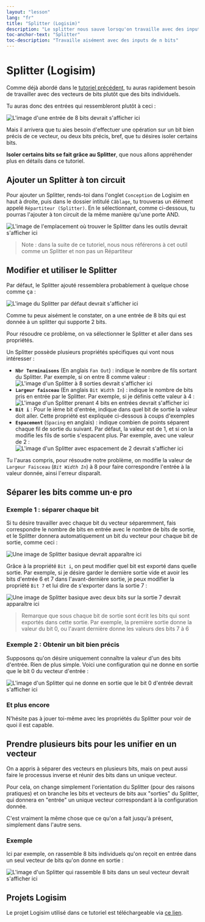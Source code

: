 ```yaml
---
layout: "lesson"
lang: "fr"
title: "Splitter (Logisim)"
description: "Le splitter nous sauve lorsqu'on travaille avec des inputs de plus de un bit"
toc-anchor-text: "Splitter"
toc-description: "Travaille aisément avec des inputs de n bits"
---
```


# Splitter (Logisim)

Comme déjà abordé dans le [tutoriel précédent](logisim-05), tu auras rapidement besoin de travailler avec des vecteurs de bits plutôt que des bits individuels.

Tu auras donc des entrées qui ressembleront plutôt à ceci :

![L'image d'une entrée de 8 bits devrait s'afficher ici](assets/images/logisim-splitter-input-of-8-bits.png)

Mais il arrivera que tu aies besoin d'effectuer une opération sur un bit bien précis de ce vecteur, ou deux bits précis, bref, que tu désires isoler certains bits.

**Isoler certains bits se fait grâce au Splitter**, que nous allons appréhender plus en détails dans ce tutoriel.

## Ajouter un Splitter à ton circuit

Pour ajouter un Splitter, rends-toi dans l'onglet `Conception` de Logisim en haut à droite, puis dans le dossier intitulé `Câblage`, tu trouveras un élément appelé `Répartiteur (Splitter)`. En le sélectionnant, comme ci-dessous, tu pourras l'ajouter à ton circuit de la même manière qu'une porte AND.

![L'image de l'emplacement où trouver le Splitter dans les outils devrait s'afficher ici](assets/images/logisim-splitter-add-splitter.png)

> Note : dans la suite de ce tutoriel, nous nous référerons à cet outil comme un Splitter et non pas un Répartiteur

## Modifier et utiliser le Splitter

Par défaut, le Splitter ajouté ressemblera probablement à quelque chose comme ça :

![L'image du Splitter par défaut devrait s'afficher ici](assets/images/logisim-splitter-default-splitter.png)

Comme tu peux aisément le constater, on a une entrée de 8 bits qui est donnée à un splitter qui supporte 2 bits.

Pour résoudre ce problème, on va sélectionner le Splitter et aller dans ses propriétés.

Un Splitter possède plusieurs propriétés spécifiques qui vont nous intéresser :

 - **`Nbr Terminaisons`** (En anglais `Fan Out`) : indique le nombre de fils sortant du Splitter. Par exemple, si on entre 8 comme valeur : ![L'image d'un Splitter à 8 sorties devrait s'afficher ici](assets/images/logisim-splitter-splitter-properties-fan-out.png)
 - **`Largeur faisceau`** (En anglais `Bit Width In`) : indique le nombre de bits pris en entrée par le Splitter. Par exemple, si je définis cette valeur à 4 : ![L'image d'un Splitter prenant 4 bits en entrées devrait s'afficher ici](assets/images/logisim-splitter-splitter-properties-bit-width-in.png)
 - **`Bit i`** : Pour le ième bit d'entrée, indique dans quel bit de sortie la valeur doit aller. Cette propriété est expliquée ci-dessous à coups d'exemples
 - **`Espacement`** (`Spacing` en anglais) : indique combien de points séparent chaque fil de sortie du suivant. Par défaut, la valeur est de 1, et si on la modifie les fils de sortie s'espacent plus. Par exemple, avec une valeur de 2 : ![L'image d'un Splitter avec espacement de 2 devrait s'afficher ici](assets/images/logisim-splitter-splitter-properties-spacing.png)

Tu l'auras compris, pour résoudre notre problème, on modifie la valeur de `Largeur Faisceau` (*`Bit Width In`*) à 8 pour faire correspondre l'entrée à la valeur donnée, ainsi l'erreur disparaît.

## Séparer les bits comme un·e pro

### Exemple 1 : séparer chaque bit

Si tu désire travailler avec chaque bit du vecteur séparemment, fais correspondre le nombre de bits en entrée avec le nombre de bits de sortie, et le Splitter donnera automatiquement un bit du vecteur pour chaque bit de sortie, comme ceci :

![Une image de Splitter basique devrait apparaître ici](assets/images/logisim-splitter-splitter-example-basic.png)

Grâce à la propriété `Bit i`, on peut modifier quel bit est exporté dans quelle sortie. Par exemple, si je désire garder le dernière sortie vide et avoir les bits d'entrée 6 et 7 dans l'avant-dernière sortie, je peux modifier la propriété `Bit 7` et lui dire de s'exporter dans la sortie 7 :

![Une image de Splitter basique avec deux bits sur la sortie 7 devrait apparaître ici](assets/images/logisim-splitter-splitter-example-basic-with-one-bits-vector.png)

> Remarque que sous chaque bit de sortie sont écrit les bits qui sont exportés dans cette sortie. Par exemple, la première sortie donne la valeur du bit 0, ou l'avant dernière donne les valeurs des bits 7 à 6

### Exemple 2 : Obtenir un bit bien précis

Supposons qu'on désire uniquement connaître la valeur d'un des bits d'entrée. Rien de plus simple. Voici une configuration qui ne donne en sortie que le bit 0 du vecteur d'entrée :

![L'image d'un Splitter qui ne donne en sortie que le bit 0 d'entrée devrait s'afficher ici](assets/images/logisim-splitter-splitter-examples-only-bit-0.png)

### Et plus encore

N'hésite pas à jouer toi-même avec les propriétés du Splitter pour voir de quoi il est capable.

## Prendre plusieurs bits pour les unifier en un vecteur

On a appris à séparer des vecteurs en plusieurs bits, mais on peut aussi faire le processus inverse et réunir des bits dans un unique vecteur.

Pour cela, on change simplement l'orientation du Splitter (pour des raisons pratiques) et on branche les bits et vecteurs de bits aux "sorties" du Splitter, qui donnera en "entrée" un unique vecteur correspondant à la configuration donnée.

C'est vraiment la même chose que ce qu'on a fait jusqu'à présent, simplement dans l'autre sens.

### Exemple

Ici par exemple, on rassemble 8 bits individuels qu'on reçoit en entrée dans un seul vecteur de bits qu'on donne en sortie :

![L'image d'un Splitter qui rassemble 8 bits dans un seul vecteur devrait s'afficher ici](assets/images/logisim-splitter-splitter-examples-reversed-process.png)

## Projets Logisim

Le projet Logisim utilisé dans ce tutoriel est téléchargeable via <a href="/assets/logisim/projects/logisim_splitters.circ" download="logisim_splitters.circ">ce lien</a>.